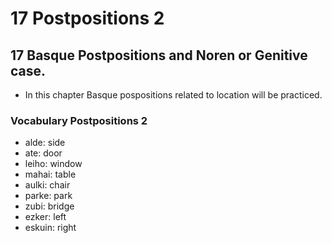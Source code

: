 # 17 Postpositions 2

## 17 Basque Postpositions and Noren or Genitive case.

*   In this chapter Basque pospositions related to location will be practiced.

### Vocabulary Postpositions 2

*   alde: side
*   ate: door
*   leiho: window
*   mahai: table
*   aulki: chair
*   parke: park
*   zubi: bridge
*   ezker: left
*   eskuin: right